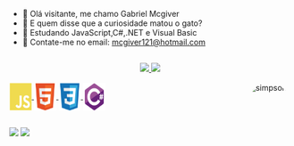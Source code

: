 - 👋 Olá visitante, me chamo Gabriel Mcgiver
- 👀 E quem disse que a curiosidade matou o gato?
- 🌱 Estudando JavaScript,C#,.NET e Visual Basic
- 📮 Contate-me no email: mcgiver121@hotmail.com 

##

<div align="center">
  <a href="https://github.com/mcgiver121">
  <img height="150em" src="https://github-readme-stats.vercel.app/api?username=mcgiver121&show_icons=true&theme=dracula&include_all_commits=true&count_private=true"/>
  <img height="150em" src="https://github-readme-stats.vercel.app/api/top-langs/?username=mcgiver121&layout=compact&langs_count=7&theme=dracula"/>
</div>
<div style="display: inline_block"><br>
  <img align="center" alt="Rafa-Js" height="50" width="40" src="https://raw.githubusercontent.com/devicons/devicon/master/icons/javascript/javascript-plain.svg">
  <img align="center" alt="Rafa-HTML" height="50" width="40" src="https://raw.githubusercontent.com/devicons/devicon/master/icons/html5/html5-original.svg">
  <img align="center" alt="Rafa-CSS" height="50" width="40" src="https://raw.githubusercontent.com/devicons/devicon/master/icons/css3/css3-original.svg">
  <img align="center" alt="Rafa-Csharp" height="50" width="40" src="https://raw.githubusercontent.com/devicons/devicon/master/icons/csharp/csharp-original.svg">
  <img align="right" alt="simpsons" height="150" style="border-radius:50px;" 
       src="https://images.ctfassets.net/b4k16c7lw5ut/blog-Simpson-GIF.gif/6ecb9e86a6619635f53c7d2285ac052b/Simpson-GIF.gif">
  </div>
  
  ##
  
  <div>
  <a href="https://www.linkedin.com/in/gabriel-mcgiver-209a2883" target="_blank"><img src="https://img.shields.io/badge/-LinkedIn-%230077B5?style=for-the-badge&logo=linkedin&logoColor=white" target="_blank"></a> 
   <a href="mcgivergamers@gmail.com"><img src="https://img.shields.io/badge/-Gmail-%23333?style=for-the-badge&logo=gmail&logoColor=white" target="_blank"></a>
 
  
 
    
</div>
